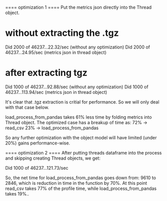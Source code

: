 
==== optimization 1 ====
Put the metrics json directly into the Thread object.

# without extracting the .tgz
Did 2000 of 46237...22.32/sec  (without any optimization)
Did 2000 of 46237...24.95/sec  (metrics json in thread object)


# after extracting tgz
Did 1000 of 46237...92.88/sec (without any optimization)
Did 1000 of 46237...113.94/sec (metrics json in thread object)


It's clear that .tgz extraction is critial for performance. So we will
only deal with that case below.

load_process_from_pandas takes 61% less time by folding metrics
into Thread object. The optimized case has a breakup of time as:
72% -> read_csv
23% -> load_process_from_pandas

So any further optimization with the object model will have
limited (under 20%) gains performance-wise.


==== optimization 2 ====
After putting threads dataframe into the process and skipping creating 
Thread objects, we get:

Did 1000 of 46237...121.73/sec 

So, the net time for load_process_from_pandas goes down from:
9610 to 2846, which is reduction in time in the function by 70%.
At this point read_csv takes 77% of the profile time, while
load_process_from_pandas takes 19%..
